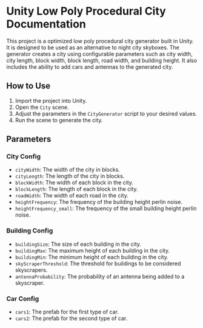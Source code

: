 # Unity Low Poly Procedural City Documentation

This project is a optimized low poly procedural city generator built in Unity. It is designed to be used as an alternative to night city skyboxes. The generator creates a city using configurable parameters such as city width, city length, block width, block length, road width, and building height. It also includes the ability to add cars and antennas to the generated city.

## How to Use

1. Import the project into Unity.
2. Open the `City` scene.
3. Adjust the parameters in the `CityGenerator` script to your desired values.
4. Run the scene to generate the city.

## Parameters

### City Config

- `cityWidth`: The width of the city in blocks.
- `cityLength`: The length of the city in blocks.
- `blockWidth`: The width of each block in the city.
- `blockLength`: The length of each block in the city.
- `roadWidth`: The width of each road in the city.
- `heightFrequency`: The frequency of the building height perlin noise.
- `heightFrequency_small`: The frequency of the small building height perlin noise.

### Building Config

- `buildingSize`: The size of each building in the city.
- `buildingMax`: The maximum height of each building in the city.
- `buildingMin`: The minimum height of each building in the city.
- `skyScraperThreshold`: The threshold for buildings to be considered skyscrapers.
- `antennaProbability`: The probability of an antenna being added to a skyscraper.

### Car Config

- `cars1`: The prefab for the first type of car.
- `cars2`: The prefab for the second type of car.
